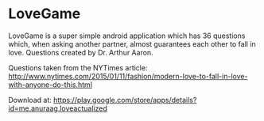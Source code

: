 # LoveGame
LoveGame is a super simple android application which has 36 questions which, when asking another partner, almost guarantees each other to fall in love. Questions created by Dr. Arthur Aaron.

Questions taken from the NYTimes article: http://www.nytimes.com/2015/01/11/fashion/modern-love-to-fall-in-love-with-anyone-do-this.html

Download at: https://play.google.com/store/apps/details?id=me.anuraag.loveactualized
